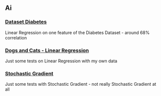 ## Ai

### [Dataset Diabetes](./Dataset%20Diabetes.ipynb)

Linear Regression on one feature of the Diabetes Dataset - around 68% correlation

### [Dogs and Cats - Linear Regression](./Dogs%20and%20Cats.ipynb)

Just some tests on Linear Regression with my own data

### [Stochastic Gradient](./notebook.ipynb)

Just some tests with Stochastic Gradient - not really Stochastic Gradient at all
